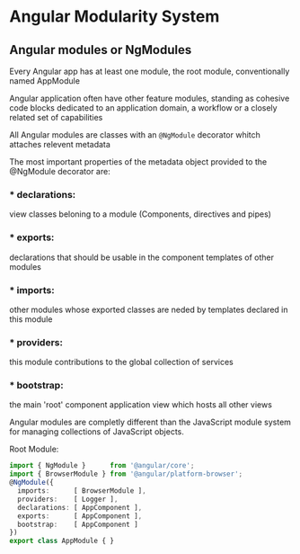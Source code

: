 # Angular Modularity System 

## Angular modules or NgModules

Every Angular app has at least one module, the root module, conventionally named AppModule

Angular application often have other feature modules, standing as cohesive code blocks dedicated to an application domain, a workflow or a closely related set of capabilities

All Angular modules are classes with an ```@NgModule``` decorator whitch attaches relevent metadata

The most important properties of the metadata object provided to the @NgModule decorator are:
### * declarations: 
  view classes beloning to a module (Components, directives and pipes)
### * exports: 
  declarations that should be usable in the component templates of other modules
### * imports: 
  other modules whose exported classes are neded by templates declared in this module
### * providers: 
  this module contributions to the global collection of services
### * bootstrap: 
  the main 'root' component application view which hosts all other views

Angular modules are completly different than the JavaScript module system for managing collections of JavaScript objects.

Root Module: 
```TypeScript
import { NgModule }      from '@angular/core';
import { BrowserModule } from '@angular/platform-browser';
@NgModule({
  imports:      [ BrowserModule ],
  providers:    [ Logger ],
  declarations: [ AppComponent ],
  exports:      [ AppComponent ],
  bootstrap:    [ AppComponent ]
})
export class AppModule { }
```
